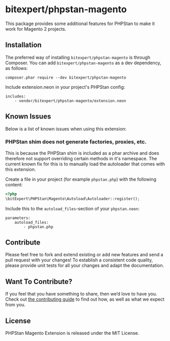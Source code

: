 # bitexpert/phpstan-magento

This package provides some additional features for PHPStan to make it
work for Magento 2 projects.

## Installation

The preferred way of installing `bitexpert/phpstan-magento` is through Composer.
You can add `bitexpert/phpstan-magento` as a dev dependency, as follows:

```
composer.phar require --dev bitexpert/phpstan-magento
```

Include extension.neon in your project's PHPStan config:

```
includes:
	- vendor/bitexpert/phpstan-magento/extension.neon
```

## Known Issues

Below is a list of known issues when using this extension:

### PHPStan shim does not generate factories, proxies, etc.

This is because the PHPStan shim is included as a phar archive and does therefore not support overriding certain methods in it's namespace. The current known fix for this is to manually load the autoloader that comes with this extension.

Create a file in your project (for example `phpstan.php`) with the following content:

```php
<?php
\bitExpert\PHPStan\Magento\Autoload\Autoloader::register();
```

Include this to the `autoload_files`-section of your `phpstan.neon`:

```neon
parameters:
    autoload_files:
        - phpstan.php
```

## Contribute

Please feel free to fork and extend existing or add new features and send a pull request with your changes! To establish a consistent code quality, please provide unit tests for all your changes and adapt the documentation.

## Want To Contribute?

If you feel that you have something to share, then we’d love to have you.
Check out [the contributing guide](CONTRIBUTING.md) to find out how, as well as what we expect from you.

## License

PHPStan Magento Extension is released under the MIT License.
